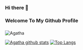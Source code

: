 ### Hi there 👋
### Welcome To My Github Profile
###

![Agatha](https://user-images.githubusercontent.com/88697142/183978766-a1720652-00d5-42c4-99ad-3721288ff036.png)


[![Agatha github stats](https://github-readme-stats.vercel.app/api?username=agathasenpai&show_icons=true&count_private=true&include_all_commits=true&theme=cobalt)](https://github.com/anuraghazra/github-readme-stats) [![Top Langs](https://github-readme-stats.vercel.app/api/top-langs/?username=agathasenpai&layout=compact&theme=cobalt)](https://github.com/anuraghazra/github-readme-stats)

 



